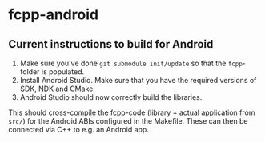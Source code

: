 # fcpp-android

## Current instructions to build for Android

1. Make sure you've done `git submodule init/update` so that the `fcpp`-folder is populated.
2. Install Android Studio. Make sure that you have the required versions of SDK, NDK and CMake.
5. Android Studio should now correctly build the libraries.

This should cross-compile the fcpp-code (library + actual application from `src/`) for the Android ABIs configured in the Makefile. 
These can then be connected via C++ to e.g. an Android app.
